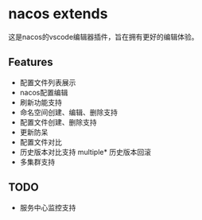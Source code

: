 # nacos extends
这是nacos的vscode编辑器插件，旨在拥有更好的编辑体验。

## Features
* 配置文件列表展示
* nacos配置编辑
* 刷新功能支持
* 命名空间创建、编辑、删除支持
* 配置文件创建、删除支持
* 更新防呆
* 配置文件对比
* 历史版本对比支持
multiple* 历史版本回滚
* 多集群支持

## TODO
* 服务中心监控支持
